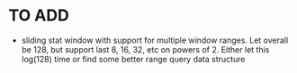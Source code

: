 # TO ADD
- sliding stat window with support for multiple window ranges. 
Let overall be 128, but support last 8, 16, 32, etc on powers of 2.
Either let this log(128) time or find some better range query data structure
